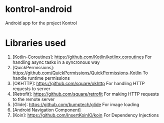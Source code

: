 # kontrol-android
Android app for the project Kontrol

# Libraries used

1. [Kotlin-Coroutines]: https://github.com/Kotlin/kotlinx.coroutines For handling async tasks in a syncronous way 
2. [QuickPermissions]: https://github.com/QuickPermissions/QuickPermissions-Kotlin To handle runtime permissions
3. [OKHTTP]: https://github.com/square/okhttp For handling HTTP requests to server
4. [Retrofit]: https://github.com/square/retrofit For making HTTP requests to the remote server
5. [Glide]: https://github.com/bumptech/glide For image loading
6. [Android Navigation Component]
7. [Koin]: https://github.com/InsertKoinIO/koin For Dependency Injections